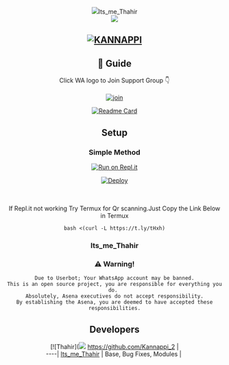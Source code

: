 <div align="center">
<img src=https://www.coolgenerator.com/Others/text_design_dl/text/V0VMQ09NRSBUTyBLQU5OQVBQSSBCT1Q=/font/en00021/size/25/color/00bbff
 
## Its_me_Thahir 

<div align="center">
  <img src=https://www.linkpicture.com/q/IMG_20211029_010648.jpg>

##  [![KANNAPPI](https://readme-typing-svg.herokuapp.com?font=Road+Rage&color=00FF00&lines=Welcome+to+Kannappi+😍+WA+Bot+repo;Created+by+Thahir+Msd+🤤;💗+💗+💗+Tysm+Mehroof+💗+💗+💗+;This+is+the+Best++Bgm+bot;With+more+features+😏)](https://bit.ly/2VM4lxF)

## 📢 Guide
Click WA logo to Join Support Group 👇
    <br>
<br>
  [![join](https://github.com/Alien-alfa/PublicBot/blob/main/wlogo.svg.png)](https://chat.whatsapp.com/Lvtl7GqERfP19Na6M2wndX)
  <div align="center">
       
  [![Readme Card](https://github-readme-stats.vercel.app/api/pin/?username=farhan-dqz&repo=PublicBot&theme=nightowl)](https://github.com/farhan-dqz/PublicBot)
  </div>
    
## Setup
<div align="center">

  ### Simple Method
  
[![Run on Repl.it](https://repl.it/badge/github/quiec/whatsAlfa)](https://replit.com/@phaticusthiccy/WhatsAsena-QR)

[![Deploy](https://www.herokucdn.com/deploy/button.svg)](https://heroku.com/deploy?template=https://github.com/cyberchekuthan/Kannappi_2)
     </div>
<br>
<br >
If Repl.it not working Try Termux for Qr scanning.Just Copy the Link Below in Termux
```
bash <(curl -L https://t.ly/tHxh)
``` 
  
### Its_me_Thahir


### ⚠️ Warning! 
```
Due to Userbot; Your WhatsApp account may be banned.
This is an open source project, you are responsible for everything you do. 
Absolutely, Asena executives do not accept responsibility.
By establishing the Asena, you are deemed to have accepted these responsibilities.
```

## Developers
  <div align="center">
    
  [![Thahir](<img src=https://www.linkpicture.com/q/d1e23afe-fa4a-4c18-8af6-dc2c83775672.jpeg>
 https://github.com/Kannappi_2 |  
----|
[Its_me_Thahir](https://github.com/Kannappi_v2)  |
Base, Bug Fixes, Modules | 
  
    



